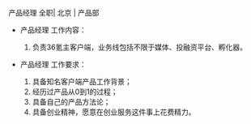 产品经理 全职| 北京 | 产品部

* 产品经理 工作内容：

  1. 负责36氪主客户端，业务线包括不限于媒体、投融资平台、孵化器。
* 产品经理 工作要求：

  1. 具备知名客户端产品工作背景；  2. 经历过产品从0到1的过程；  3. 具备自己的产品方法论；  4. 具备创业精神，愿意在创业服务这件事上花费精力。 